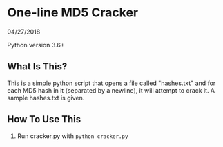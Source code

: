 # One-line MD5 Cracker

04/27/2018

Python version 3.6+

What Is This?
-------------
This is a simple python script that opens a file called "hashes.txt" and for each MD5 hash in it (separated by a newline), it will attempt to crack it. A sample hashes.txt is given.


How To Use This
---------------
1. Run cracker.py with `python cracker.py`
